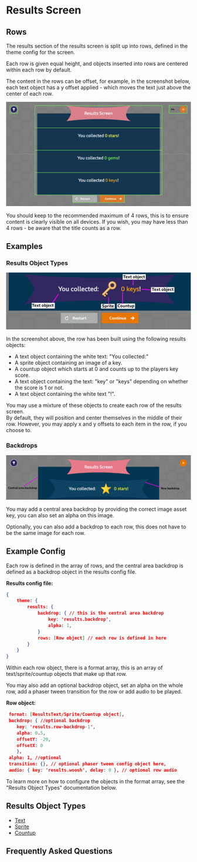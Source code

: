 # Results Screen

## Rows

The results section of the results screen is split up into rows, defined in the theme config for the screen.  

Each row is given equal height, and objects inserted into rows are centered within each row by default.  

The content in the rows can be offset, for example, in the screenshot below, each text object has a y offset applied - which moves the text just above the center of each row.

!["screenshot of results screen"](./images/results-rows.png)

You should keep to the recommended maximum of 4 rows, this is to ensure content is clearly visible on all devices. If you wish, you may have less than 4 rows - be aware that the title counts as a row.


## Examples

### Results Object Types

!["screenshot of results row objects"](./images/results-objects.png)

In the screenshot above, the row has been built using the following results objects:
- A text object containing the white text: "You collected:"
- A sprite object containing an image of  a key.
- A countup object which starts at 0 and counts up to the players key score.
- A text object containing the text: "key" or "keys" depending on whether the score is 1 or not.
- A text object containing the white text "!".

You may use a mixture of these objects to create each row of the results screen.  
By default, they will position and center themselves in the middle of their row. However, you may apply x and y offsets to each item in the row, if you choose to.

### Backdrops

!["screenshot of results backdrops"](./images/results-backdrops.png)

You may add a central area backdrop by providing the correct image asset key, you can also set an alpha on this image.

Optionally, you can also add a backdrop to each row, this does not have to be the same image for each row.

## Example Config

Each row is defined in the array of rows, and the central area backdrop is defined as a backdrop object in the results config file.

**Results config file:**
```json
{
    theme: {
        results: {
            backdrop: { // this is the central area backdrop
                key: 'results.backdrop',
                alpha: 1,
            }
            rows: [Row object] // each row is defined in here
        }
    }
}
```

Within each row object, there is a format array, this is an array of text/sprite/countup objects that make up that row.

You may also add an optional backdrop object, set an alpha on the whole row, add a phaser tween transition for the row or add audio to be played.

**Row object:**
```json
 format: [ResultsText/Sprite/Countup object],
 backdrop: { //optional backdrop
    key: 'results.row-backdrop-1',
    alpha: 0.5,
    offsetY: -20,
    offsetX: 0
    },
 alpha: 1, //optional
 transition: {}, // optional phaser tween config object here,
 audio: { key: 'results.woosh', delay: 0 }, // optional row audio
```

To learn more on how to configure the objects in the format array, see the "Results Object Types" documentation below.

## Results Object Types

* [Text](./docs/results-screen/results-text.md)
* [Sprite](./docs/results-screen/results-sprite.md)
* [Countup](./docs/results-screen/results-countup.md)

## Frequently Asked Questions

